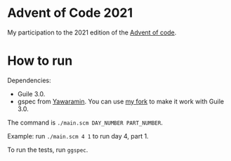 # Advent of Code 2021

My participation to the 2021 edition of the [Advent of code](https://adventofcode.com).

# How to run

Dependencies:

* Guile 3.0.
* gspec from [Yawaramin](https://github.com/yawaramin/ggspec).
  You can use [my fork](https://github.com/Hugal31/ggspec) to make it work with Guile 3.0.

The command is `./main.scm DAY_NUMBER PART_NUMBER`.

Example: run `./main.scm 4 1` to run day 4, part 1.

To run the tests, run `ggspec`.
